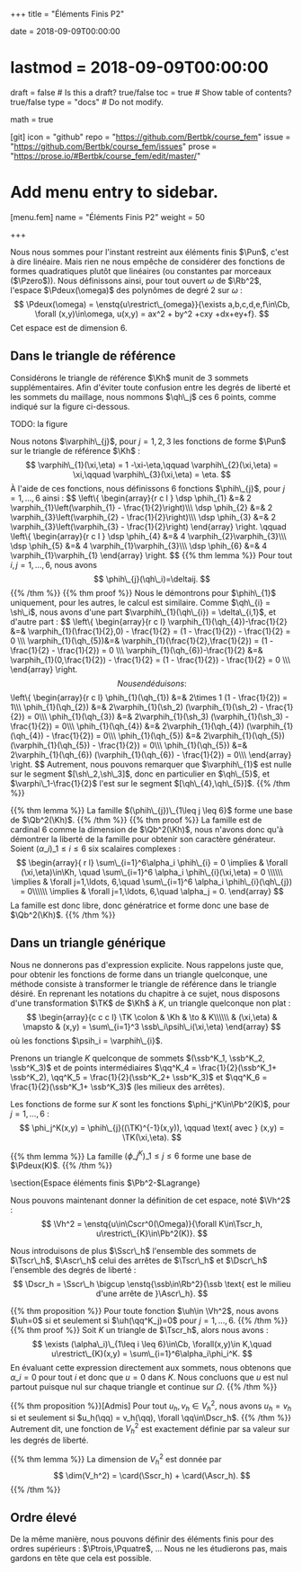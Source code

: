 +++
title = "Éléments Finis P2"

date = 2018-09-09T00:00:00
# lastmod = 2018-09-09T00:00:00

draft = false  # Is this a draft? true/false
toc = true  # Show table of contents? true/false
type = "docs"  # Do not modify.

math = true

[git]
  icon = "github"
  repo = "https://github.com/Bertbk/course_fem"
  issue = "https://github.com/Bertbk/course_fem/issues"
  prose = "https://prose.io/#Bertbk/course_fem/edit/master/"


# Add menu entry to sidebar.
[menu.fem]
  name = "Éléments Finis P2"
  weight = 50

+++
$\newcommand{\Cb}{\mathbb{C}}$
$\newcommand{\Nb}{\mathbb{N}}$
$\newcommand{\Pb}{\mathbb{P}}$
$\newcommand{\Qb}{\mathbb{Q}}$
$\newcommand{\Rb}{\mathbb{R}}$
$\newcommand{\PS}[2]{\left(#1,#2\right)}$
$\newcommand{\PSV}[2]{\PS{#1}{#2}\_V}$
$\newcommand{\PSL}[2]{\PS{#1}{#2}\_{L^2(\Omega)}}$
$\newcommand{\PSH}[2]{\PS{#1}{#2}\_{H^1(\Omega)}}$
$\newcommand{\norm}[1]{\left\\|#1\right\\|}$
$\newcommand{\normV}[1]{\left\\|#1\right\\|\_{V}}$
$\newcommand{\normH}[1]{\left\\|#1\right\\|\_{H^1(\Omega)}}$
$\newcommand{\normL}[1]{\left\\|#1\right\\|\_{L^2(\Omega)}}$
$\newcommand{\abs}[1]{\left|#1\right|}$
$\newcommand{\ee}{\mathbf{e}}$
$\newcommand{\nn}{\mathbf{n}}$
$\newcommand{\qq}{\mathbf{q}}$
$\newcommand{\ssb}{\mathbf{s}}$
$\newcommand{\xx}{\mathbf{x}}$
$\newcommand{\yy}{\mathbf{y}}$
$\newcommand{\zz}{\mathbf{z}}$
$\newcommand{\Ccal}{\mathcal{C}}$
$\newcommand{\Ascr}{\mathscr{A}}$
$\newcommand{\Cscr}{\mathscr{C}}$
$\newcommand{\Dscr}{\mathscr{D}}$
$\newcommand{\Sscr}{\mathscr{S}}$
$\newcommand{\Tscr}{\mathscr{T}}$
$\newcommand{\omegai}{\omega\_i}$
$\newcommand{\dsp}{\displaystyle}$
$\newcommand{\diff}{{\rm d}}$
$\newcommand{\conj}[1]{\overline{#1}}$
$\newcommand{\dn}{\partial_\nn}$
$\newcommand{\card}{\mathrm{card}}$
$\newcommand{\supp}{\mathrm{supp}}$
$\newcommand{\diam}{\mathrm{diam}}$
$\newcommand{\restrict}{\mathclose{}|\mathopen{}}$
$\newcommand{\enstq}[2]{\left\\{#1 \mathrel{}\middle|\mathrel{}#2\right\\}}$
$\newcommand{\Image}{\mathrm{Im}}$
$\newcommand{\Ker}{\mathrm{Ker}}$
$\newcommand{\dxi}{\partial\_{x\_i}}$
$\newcommand{\di}{\partial\_{i}}$
$\newcommand{\dj}{\partial\_{j}}$
$\newcommand{\dxj}{\partial x\_{j}}$
$\newcommand{\Ho}{H^1(\Omega)}$
$\newcommand{\Lo}{L^2(\Omega)}$
$\newcommand{\Cinfc}{\Cscr^{\infty}\_c}$
$\newcommand{\CinfcO}{\Cinfc(\Omega)}$
$\newcommand{\hme}[1]{#1_h}$
$\newcommand{\vh}{v\_h}$
$\newcommand{\Vh}{V\_h}$
$\newcommand{\uh}{u\_h}$
$\newcommand{\Nh}{N\_h}$
$\newcommand{\mphi}[1]{\varphi\_{#1}}$
$\newcommand{\ui}{u\_i}$
$\newcommand{\uj}{u\_j}$
$\newcommand{\Sscrh}{\hme{\Sscr}}$
$\newcommand{\deltaij}{\delta\_{i,j}}$
$\newcommand{\Kp}{K\_p}$
$\newcommand{\Kq}{K\_q}$
$\newcommand{\Kl}{K\_\ell}$
$\newcommand{\Pzero}{\Pb\_0}$
$\newcommand{\Pun}{\Pb\_1}$
$\newcommand{\Punw}{\Pun(\omega)}$
$\newcommand{\Pdeux}{\Pb\_2}$
$\newcommand{\Ptrois}{\Pb\_3}$
$\newcommand{\Pquatre}{\Pb\_4}$
$\newcommand{\Pk}{\Pb\_k}$
$\newcommand{\grandO}[1]{O\left(#1\right)}$
$\newcommand{\Cun}{\Cscr^1(\Omega)}$
$\newcommand{\Cunz}{\Cscr^1\_0(\Omega)}$
$\newcommand{\Cdeux}{\Cscr^2(\Omega)}$
$\newcommand{\Hoz}{H^1\_0(\Omega)}$
$\newcommand{\HoD}{H^1\_{0,\Gamma\_D}(\Omega)}$
$\newcommand{\Vhz}{V\_{h,0}}$
$\newcommand{\Hog}{H^1\_{g,D}}$
$\newcommand{\Kh}{\widehat{K}}$
$\newcommand{\qh}{\widehat{\qq}}$
$\newcommand{\sh}{\widehat{\ssb}}$
$\newcommand{\phih}{\widehat{\phi}}$
$\newcommand{\varphih}{\widehat{\varphi}}$
$\newcommand{\psih}{\widehat{\psi}}$
$\newcommand{\TK}{T^K}$
$\newcommand{\varphiK}{\varphi^K}$
$\newcommand{\ug}{u\_g}$
$\newcommand{\ut}{u\_t}$

Nous nous sommes pour l'instant restreint aux éléments finis $\Pun$, c'est à dire linéaire. Mais rien ne nous empêche de considérer des fonctions de formes quadratiques plutôt que linéaires (ou constantes par morceaux ($\Pzero$)). Nous définissons ainsi, pour tout ouvert $\omega$ de $\Rb^2$, l'espace $\Pdeux(\omega)$ des polynômes de degré $2$ sur $\omega$ :
$$
\Pdeux(\omega) = \enstq{u\restrict\_{omega}}{\exists a,b,c,d,e,f\in\Cb, \forall (x,y)\in\omega, u(x,y) = ax^2 + by^2 +cxy +dx+ey+f}.
$$
Cet espace est de dimension $6$.

## Dans le triangle de référence

Considérons le triangle de référence $\Kh$ munit de $3$ sommets supplémentaires. Afin d'éviter toute confusion entre les degrés de liberté et les sommets du maillage, nous nommons $\qh\_j$ ces 6 points, comme indiqué sur la figure ci-dessous.


TODO: la figure


Nous notons $\varphih\_{j}$, pour $j=1,2,3$ les fonctions de forme $\Pun$ sur le triangle de référence $\Kh$ :
$$
\varphih\_{1}(\xi,\eta) = 1 -\xi-\eta,\qquad
\varphih\_{2}(\xi,\eta) = \xi,\qquad
\varphih\_{3}(\xi,\eta) = \eta.
$$
À l'aide de ces fonctions, nous définissons $6$ fonctions $\phih\_{j}$, pour $j=1,\ldots,6$ ainsi :
$$
\left\\{
  \begin{array}{r c l }
    \dsp    \phih\_{1} &=& 2 \varphih\_{1}\left(\varphih\_{1} - \frac{1}{2}\right)\\\\\\
    \dsp    \phih\_{2} &=& 2 \varphih\_{3}\left(\varphih\_{2} - \frac{1}{2}\right)\\\\\\
    \dsp    \phih\_{3} &=& 2 \varphih\_{3}\left(\varphih\_{3} - \frac{1}{2}\right)
  \end{array}
\right.
\qquad
  \left\\{
  \begin{array}{r c l }
    \dsp    \phih\_{4} &=& 4 \varphih\_{2}\varphih\_{3}\\\\\\
    \dsp    \phih\_{5} &=& 4 \varphih\_{1}\varphih\_{3}\\\\\\
    \dsp    \phih\_{6} &=& 4 \varphih\_{1}\varphih\_{1}
  \end{array}
\right.
$$
{{% thm lemma %}}
Pour tout $i,j=1,\ldots,6$, nous avons
$$
\phih\_{j}(\qh\_i)=\deltaij.
$$
{{% /thm  %}}
{{% thm proof %}}
Nous le démontrons pour $\phih\_{1}$ uniquement, pour les autres, le calcul est similaire.   Comme $\qh\_{i} = \sh\_i$, nous avons d'une part $\varphih\_{1}(\qh\_{i}) = \delta\_{i,1}$, et d'autre part :
$$
  \left\\{
    \begin{array}{r c l}
      \varphih\_{1}(\qh\_{4})-\frac{1}{2} &=& \varphih\_{1}(\frac{1}{2},0) - \frac{1}{2} = (1 - \frac{1}{2}) - \frac{1}{2} = 0 \\\\\\
      \varphih\_{1}(\qh\_{5})&=& \varphih\_{1}(\frac{1}{2},\frac{1}{2}) = (1 - \frac{1}{2} - \frac{1}{2}) = 0 \\\\\\
      \varphih\_{1}(\qh\_{6})-\frac{1}{2} &=& \varphih\_{1}(0,\frac{1}{2}) - \frac{1}{2} = (1 - \frac{1}{2}) - \frac{1}{2} = 0 \\\\\\
    \end{array}
  \right.
$$
Nous en déduisons :  
$$
\left\\{
  \begin{array}{r c l}
    \phih\_{1}(\qh\_{1}) &=& 2\times 1 (1 - \frac{1}{2}) = 1\\\\\\
    \phih\_{1}(\qh\_{2}) &=& 2\varphih\_{1}(\sh_2) (\varphih\_{1}(\sh_2) - \frac{1}{2}) = 0\\\\\\
    \phih\_{1}(\qh\_{3}) &=& 2\varphih\_{1}(\sh_3) (\varphih\_{1}(\sh_3) - \frac{1}{2}) = 0\\\\\\
    \phih\_{1}(\qh\_{4}) &=& 2\varphih\_{1}(\qh\_{4}) (\varphih\_{1}(\qh\_{4}) - \frac{1}{2}) = 0\\\\\\
    \phih\_{1}(\qh\_{5}) &=& 2\varphih\_{1}(\qh\_{5}) (\varphih\_{1}(\qh\_{5}) - \frac{1}{2}) = 0\\\\\\
    \phih\_{1}(\qh\_{5}) &=& 2\varphih\_{1}(\qh\_{6}) (\varphih\_{1}(\qh\_{6}) - \frac{1}{2}) = 0\\\\\\
  \end{array}
\right.
$$
Autrement, nous pouvons remarquer que $\varphih\_{1}$ est nulle sur le segment $[\sh\_2,\sh\_3]$, donc en particulier en $\qh\_{5}$, et $\varphi\_1-\frac{1}{2}$ l'est sur le segment $[\qh\_{4},\qh\_{5}]$.
{{% /thm  %}}

{{% thm lemma %}}
La famille $(\phih\_{j})\_{1\leq j \leq 6}$ forme une base de $\Qb^2(\Kh)$.
{{% /thm  %}}
{{% thm proof %}}
La famille est de cardinal $6$ comme la dimension de $\Qb^2(\Kh)$, nous n'avons donc qu'à démontrer la liberté de la famille pour obtenir son caractère générateur. Soient $(\alpha\_i)\_{1\leq i \leq 6}$ six scalaires complexes :
$$
\begin{array}{ r  l}
\sum\_{i=1}^6\alpha_i \phih\_{i} = 0 \implies & \forall (\xi,\eta)\in\Kh, \quad \sum\_{i=1}^6 \alpha_i \phih\_{i}(\xi,\eta) = 0 \\\\\\
 \implies & \forall j=1,\ldots, 6,\quad \sum\_{i=1}^6 \alpha_i \phih\_{i}(\qh\_{j}) = 0\\\\\\
 \implies & \forall j=1,\ldots, 6,\quad \alpha_j = 0.
\end{array}
$$
La famille est donc libre, donc génératrice et forme donc une base de $\Qb^2(\Kh)$.
{{% /thm  %}}

## Dans un triangle générique

Nous ne donnerons pas d'expression explicite. Nous rappelons juste que, pour obtenir les fonctions de forme dans un triangle quelconque, une méthode consiste à transformer le triangle de référence dans le triangle désiré. En reprenant les notations du chapitre à ce sujet, nous disposons d'une transformation $\TK$ de $\Kh$ à $K$, un triangle quelconque non plat :
$$
  \begin{array}{c c c l}
    \TK \colon & \Kh & \to & K\\\\\\
     & (\xi,\eta) & \mapsto & (x,y) = \sum\_{i=1}^3 \ssb\_i\psih\_i(\xi,\eta)
  \end{array}
$$
où les fonctions $\psih_i = \varphih\_{i}$.

Prenons un triangle $K$ quelconque de sommets $(\ssb^K_1, \ssb^K_2, \ssb^K_3)$ et de points intermédiaires $\qq^K_4 = \frac{1}{2}(\ssb^K_1+ \ssb^K_2), \qq^K_5 = \frac{1}{2}(\ssb^K_2+ \ssb^K_3)$ et $\qq^K_6 = \frac{1}{2}(\ssb^K_1+ \ssb^K_3)$ (les milieux des arrêtes).


Les fonctions de forme sur $K$ sont les fonctions $\phi_j^K\in\Pb^2(K)$, pour $j=1,\ldots,6$ :
$$
\phi_j^K(x,y) = \phih\_{j}((\TK)^{-1}(x,y)), \qquad \text{ avec } (x,y) = \TK(\xi,\eta).
$$

{{% thm lemma %}}
La famille $(\phi\_j^K)\_{1\leq j \leq 6}$ forme une base de $\Pdeux(K)$.
{{% /thm  %}}


\section{Espace éléments finis $\Pb^2-$Lagrange}

Nous pouvons maintenant donner la définition de cet espace, noté $\Vh^2$ :
$$
\Vh^2 = \enstq{u\in\Cscr^0(\Omega)}{\forall K\in\Tscr_h, u\restrict\_{K}\in\Pb^2(K)}.
$$

Nous introduisons de plus $\Sscr\_h$ l'ensemble des sommets de $\Tscr\_h$, $\Ascr\_h$ celui des arrêtes de $\Tscr\_h$ et $\Dscr\_h$ l'ensemble des degrés de liberté :
$$
\Dscr_h = \Sscr\_h \bigcup \enstq{\ssb\in\Rb^2}{\ssb \text{ est le milieu d'une arrête de }\Ascr\_h}.
$$

{{% thm proposition %}}
  Pour toute fonction $\uh\in \Vh^2$, nous avons $\uh=0$ si et seulement si $\uh(\qq^K_j)=0$ pour $j=1,\ldots,6$.
{{% /thm  %}}
{{% thm proof %}}
Soit $K$ un triangle de $\Tscr_h$, alors nous avons :
$$
\exists (\alpha\_i)\_{1\leq i \leq 6}\in\Cb, \forall(x,y)\in K,\quad  u\restrict\_{K}(x,y) = \sum\_{i=1}^6\alpha_i\phi_i^K.
$$
En évaluant cette expression directement aux sommets, nous obtenons que $\alpha\_i = 0$ pour tout $i$ et donc que $u=0$ dans $K$. Nous concluons que $u$ est nul partout puisque nul sur chaque triangle et continue sur $\Omega$.
{{% /thm  %}}

{{% thm proposition %}}[Admis]
  Pour tout $u_h,v_h\in V_h^2$, nous avons $u_h = v_h$ si et seulement si $u_h(\qq) = v_h(\qq), \forall \qq\in\Dscr_h$.
{{% /thm  %}}
Autrement dit, une fonction de $V_h^2$ est exactement définie par sa valeur sur les degrés de liberté.

{{% thm lemma %}}
  La dimension de $V_h^2$ est donnée par
  $$
\dim(V_h^2) = \card(\Sscr_h) + \card(\Ascr_h).
  $$
{{% /thm  %}}

## Ordre élevé

De la même manière, nous pouvons définir des éléments finis pour des ordres supérieurs : $\Ptrois,\Pquatre$, ... Nous ne les étudierons pas, mais gardons en tête que cela est possible.

